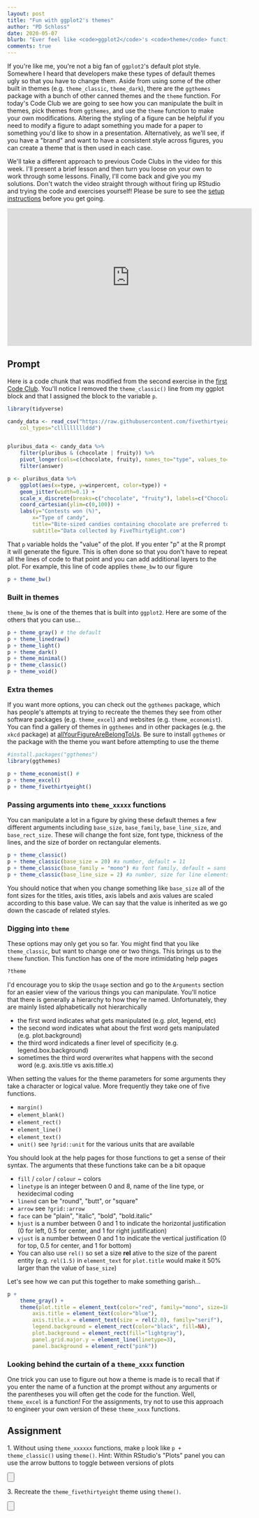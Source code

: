 ```yaml
---
layout: post
title: "Fun with ggplot2's themes"
author: "PD Schloss"
date: 2020-05-07
blurb: "Ever feel like <code>ggplot2</code>'s <code>theme</code> function was a black hole? We'll break it down"
comments: true
---
```


If you're like me, you're not a big fan of `ggplot2`'s default plot style. Somewhere I heard that developers make these types of default themes ugly so that you have to change them. Aside from using some of the other built in themes (e.g. `theme_classic`, `theme_dark`), there are the `ggthemes` package with a bunch of other canned themes and the `theme` function. For today's Code Club we are going to see how you can manipulate the built in themes, pick themes from `ggthemes`, and use the `theme` function to make your own modifications. Altering the styling of a figure can be helpful if you need to modify a figure to adapt something you made for a paper to something you'd like to show in a presentation. Alternatively, as we'll see, if you have a "brand" and want to have a consistent style across figures, you can create a theme that is then used in each case.

We'll take a different approach to previous Code Clubs in the video for this week. I'll present a brief lesson and then turn you loose on your own to work through some lessons. Finally, I'll come back and give you my solutions. Don't watch the video straight through without firing up RStudio and trying the code and exercises yourself! Please be sure to see the [setup instructions](/code_club/setup-instructions) before you get going.

<iframe style="margin: 0 auto;display:block;" width="560" height="315" src="https://www.youtube.com/embed/CHApFmFoP_o" frameborder="0" allow="accelerometer; autoplay; encrypted-media; gyroscope; picture-in-picture" allowfullscreen></iframe>

## Prompt

Here is a code chunk that was modified from the second exercise in the [first Code Club](2020-03-26-candy-crush). You'll notice I removed the `theme_classic()` line from my ggplot block and that I assigned the block to the variable `p`.

```r
library(tidyverse)

candy_data <- read_csv("https://raw.githubusercontent.com/fivethirtyeight/data/master/candy-power-ranking/candy-data.csv",
	col_types="clllllllllddd")


pluribus_data <- candy_data %>%
	filter(pluribus & (chocolate | fruity)) %>%
	pivot_longer(cols=c(chocolate, fruity), names_to="type", values_to="answer") %>%
	filter(answer)

p <- pluribus_data %>%
	ggplot(aes(x=type, y=winpercent, color=type)) +
	geom_jitter(width=0.1) +
	scale_x_discrete(breaks=c("chocolate", "fruity"), labels=c("Chocolate", "Fruity")) +
	coord_cartesian(ylim=c(0,100)) +
	labs(y="Contests won (%)",
		x="Type of candy",
		title="Bite-sized candies containing chocolate are preferred to candy without",
		subtitle="Data collected by FiveThirtyEight.com")
```

That `p` variable holds the "value" of the plot. If you enter "p" at the R prompt it will generate the figure. This is often done so that you don't have to repeat all the lines of code to that point and you can add additional layers to the plot. For example, this line of code applies `theme_bw` to our figure

```r
p + theme_bw()
```

### Built in themes

`theme_bw` is one of the themes that is built into `ggplot2`. Here are some of the others that you can use...

```r
p + theme_gray() # the default
p + theme_linedraw()
p + theme_light()
p + theme_dark()
p + theme_minimal()
p + theme_classic()
p + theme_void()
```


### Extra themes

If you want more options, you can check out the `ggthemes` package, which has people's attempts at trying to recreate the themes they see from other software packages (e.g. `theme_excel`) and websites (e.g. `theme_economist`). You can find a gallery of themes in `ggthemes` and in other packages (e.g. the `xkcd` package) at [allYourFigureAreBelongToUs](https://yutannihilation.github.io/allYourFigureAreBelongToUs/). Be sure to install `ggthemes` or the package with the theme you want before attempting to use the theme

```r
#install.packages("ggthemes")
library(ggthemes)

p + theme_economist() #
p + theme_excel()
p + theme_fivethirtyeight()
```

### Passing arguments into `theme_xxxxx` functions

You can manipulate a lot in a figure by giving these default themes a few different arguments including `base_size`, `base_family`, `base_line_size`, and `base_rect_size`. These will change the font size, font type, thickness of the lines, and the size of border on rectangular elements.

```R
p + theme_classic()
p + theme_classic(base_size = 20) #a number, default = 11
p + theme_classic(base_family = "mono") #a font family, default = sans (serif, mono, symbol); see extrafont package
p + theme_classic(base_line_size = 2) #a number, size for line elements, default = base_size/22
```

You should notice that when you change something like `base_size` all of the font sizes for the titles, axis titles, axis labels and axis values are scaled according to this base value. We can say that the value is inherited as we go down the cascade of related styles.


### Digging into `theme`

These options may only get you so far. You might find that you like `theme_classic`, but want to change one or two things. This brings us to the `theme` function. This function has one of the more intimidating help pages

```r
?theme
```

I'd encourage you to skip the `Usage` section and go to the `Arguments` section for an easier view of the various things you can manipulate. You'll notice that there is generally a hierarchy to how they're named. Unfortunately, they are mainly listed alphabetically not hierarchically
* the first word indicates what gets manipulated (e.g. plot, legend, etc)
* the second word indicates what about the first word gets manipulated (e.g. plot.background)
* the third word indicateds a finer level of specificity (e.g. legend.box.background)
* sometimes the third word overwrites what happens with the second word (e.g. axis.title vs axis.title.x)

When setting the values for the theme parameters for some arguments they take a character or logical value. More frequently they take one of five functions.

* `margin()`
* `element_blank()`
* `element_rect()`
* `element_line()`
* `element_text()`
* `unit()` see `?grid::unit` for the various units that are available

You should look at the help pages for those functions to get a sense of their syntax. The arguments that these functions take can be a bit opaque
* `fill` / `color` / `colour` ~ colors
* `linetype` is an integer between 0 and 8, name of the line type, or hexidecimal coding
* `linend` can be "round", "butt", or "square"
* `arrow` see `?grid::arrow`
* `face` can be "plain", "italic", "bold", "bold.italic"
* `hjust` is a number between 0 and 1 to indicate the horizontal justification (0 for left, 0.5 for center, and 1 for right justification)
* `vjust` is a number between 0 and 1 to indicate the vertical justification (0 for top, 0.5 for center, and 1 for bottom)
* You can also use `rel()` so set a size **rel** ative to the size of the parent entity (e.g. `rel(1.5)` in `element_text` for `plot.title` would make it 50% larger than the value of `base_size`)

Let's see how we can put this together to make something garish...

```r
p +
	theme_gray() +
	theme(plot.title = element_text(color="red", family="mono", size=18),
		axis.title = element_text(color="blue"),
		axis.title.x = element_text(size = rel(2.0), family="serif"),
		legend.background = element_rect(color="black", fill=NA),
		plot.background = element_rect(fill="lightgray"),
		panel.grid.major.y = element_line(linetype=3),
		panel.background = element_rect("pink"))
```

### Looking behind the curtain of a `theme_xxxx` function
One trick you can use to figure out how a theme is made is to recall that if you enter the name of a function at the prompt without any arguments or the parentheses you will often get the code for the function. Well, `theme_excel` is a function! For the assignments, try not to use this approach to engineer your own version of these `theme_xxxx` functions.


## Assignment
1\. Without using `theme_xxxxxx` functions, make `p` look like `p + theme_classic()` using `theme()`. Hint: Within RStudio's "Plots" panel you can use the arrow buttons to toggle between versions of plots

<input type="button" class="hideshow">
<div markdown="1" style="display:none;">
```R
p + theme_classic()

p + theme(
	panel.grid = element_blank(),
	panel.background = element_blank(),
	axis.line = element_line(lineend ="round"),
	legend.key = element_blank()
	)
```
</div>


2\. Without using `theme_xxxxxx` functions, make `p` look like `p + theme_dark()` using `theme()`.


<input type="button" class="hideshow">
<div markdown="1" style="display:none;">
```r
p + theme_dark()

p + theme(
	line = element_line(size=0.25),
	panel.background = element_rect(fill="gray50"),
	panel.grid = element_line(color="gray40"),
	legend.key = element_rect(fill="gray50", color=NA)
	)
```
</div>



3\. Recreate the `theme_fivethirtyeight` theme using `theme()`.

<input type="button" class="hideshow">
<div markdown="1" style="display:none;">
```r
p + theme_fivethirtyeight()

p + theme(
	text = element_text(size=12),
	plot.title=element_text(face="bold", size=18),
	plot.margin = unit(c(1, 1, 1, 1), unit="lines"),
	plot.background = element_rect(fill="gray95", color=NA),
	panel.background = element_blank(),
	axis.title = element_blank(),
	panel.grid = element_line(color="gray80"),
	panel.grid.minor = element_blank(),
	axis.ticks = element_blank(),
	legend.position = "bottom",
	legend.background = element_blank(),
	legend.key = element_blank()
)
```
</div>
